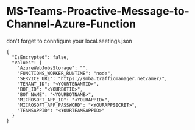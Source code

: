 # MS-Teams-Proactive-Message-to-Channel-Azure-Function

don't forget to connfigure your local.seetings.json



```
{
  "IsEncrypted": false,
  "Values": {
    "AzureWebJobsStorage": "",
    "FUNCTIONS_WORKER_RUNTIME": "node",
    "SERVICE_URL": "https://smba.trafficmanager.net/amer/",
    "TENANT_ID": "<YOURTENANTID>",
    "BOT_ID": "<YOURBOTID>",
    "BOT_NAME": "<YOURBOTNAME>",
    "MICROSOFT_APP_ID": "<YOURAPPID>",
    "MICROSOFT_APP_PASSWORD": "<YOURAPPSECRET>",
    "TEAMSAPPID": "<YOURTEAMSAPPID>"
  }
}
```

